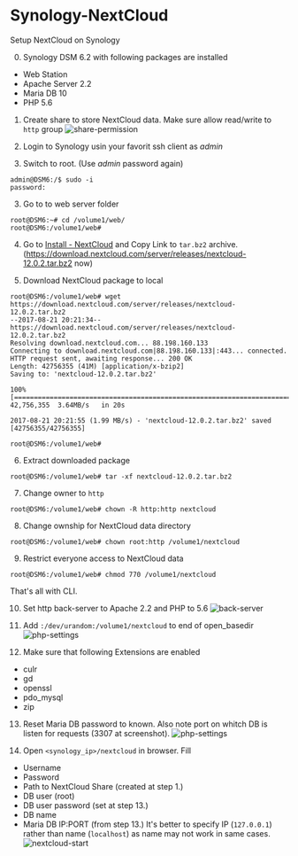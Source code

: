 # Synology-NextCloud
Setup NextCloud on Synology

0. Synology DSM 6.2 with following packages are installed
* Web Station
* Apache Server 2.2
* Maria DB 10
* PHP 5.6

1. Create share to store NextCloud data. Make sure allow read/write to `http` group
![share-permission](https://github.com/emelianov/Synology-NextCloud/blob/master/images/share-perm.png)
1. Login to Synology usin your favorit ssh client as *admin*

2. Switch to root. (Use *admin* password again)
```
admin@DSM6:/$ sudo -i
password:
```

3. Go to to web server folder
```
root@DSM6:~# cd /volume1/web/
root@DSM6:/volume1/web#
```

4. Go to [Install - NextCloud](https://nextcloud.com/install/#instructions-server) and Copy Link to `tar.bz2` archive. (https://download.nextcloud.com/server/releases/nextcloud-12.0.2.tar.bz2 now)

5. Download NextCloud package to local
```
root@DSM6:/volume1/web# wget https://download.nextcloud.com/server/releases/nextcloud-12.0.2.tar.bz2
--2017-08-21 20:21:34--  https://download.nextcloud.com/server/releases/nextcloud-12.0.2.tar.bz2
Resolving download.nextcloud.com... 88.198.160.133
Connecting to download.nextcloud.com|88.198.160.133|:443... connected.
HTTP request sent, awaiting response... 200 OK
Length: 42756355 (41M) [application/x-bzip2]
Saving to: 'nextcloud-12.0.2.tar.bz2'

100%[=====================================================================================================>] 42,756,355  3.64MB/s   in 20s

2017-08-21 20:21:55 (1.99 MB/s) - 'nextcloud-12.0.2.tar.bz2' saved [42756355/42756355]

root@DSM6:/volume1/web#
```

6. Extract downloaded package
```
root@DSM6:/volume1/web# tar -xf nextcloud-12.0.2.tar.bz2
```

7. Change owner to `http`
```
root@DSM6:/volume1/web# chown -R http:http nextcloud
```

8. Change ownship for NextCloud data directory
```
root@DSM6:/volume1/web# chown root:http /volume1/nextcloud
```

9. Restrict everyone access to NextCloud data
```
root@DSM6:/volume1/web# chmod 770 /volume1/nextcloud
```
That's all with CLI.

10. Set http back-server to Apache 2.2 and PHP to 5.6
![back-server](https://github.com/emelianov/Synology-NextCloud/blob/master/images/web-general.png)

11. Add `:/dev/urandom:/volume1/nextcloud` to end of open_basedir
![php-settings](https://github.com/emelianov/Synology-NextCloud/blob/master/images/web-php2.png)

12. Make sure that following Extensions are enabled
* culr
* gd
* openssl
* pdo_mysql
* zip

13. Reset Maria DB password to known. Also note port on whitch DB is listen for requests (3307 at screenshot).
![php-settings](https://github.com/emelianov/Synology-NextCloud/blob/master/images/db-port.png)

14. Open `<synology_ip>/nextcloud` in browser. Fill
* Username
* Password
* Path to NextCloud Share (created at step 1.)
* DB user (root)
* DB user password (set at step 13.)
* DB name
* Maria DB IP:PORT (from step 13.) It's better to specify IP (`127.0.0.1`) rather than name (`localhost`) as name may not work in same cases.
![nextcloud-start](https://github.com/emelianov/Synology-NextCloud/blob/master/images/nc-create.png)
